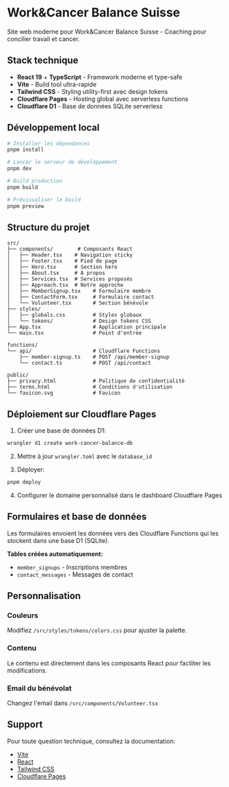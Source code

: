 # Work&Cancer Balance Suisse

Site web moderne pour Work&Cancer Balance Suisse - Coaching pour concilier travail et cancer.

## Stack technique

- **React 19** + **TypeScript** - Framework moderne et type-safe
- **Vite** - Build tool ultra-rapide
- **Tailwind CSS** - Styling utility-first avec design tokens
- **Cloudflare Pages** - Hosting global avec serverless functions
- **Cloudflare D1** - Base de données SQLite serverless

## Développement local

```bash
# Installer les dépendances
pnpm install

# Lancer le serveur de développement
pnpm dev

# Build production
pnpm build

# Prévisualiser le build
pnpm preview
```

## Structure du projet

```
src/
├── components/        # Composants React
│   ├── Header.tsx    # Navigation sticky
│   ├── Footer.tsx    # Pied de page
│   ├── Hero.tsx      # Section hero
│   ├── About.tsx     # À propos
│   ├── Services.tsx  # Services proposés
│   ├── Approach.tsx  # Notre approche
│   ├── MemberSignup.tsx    # Formulaire membre
│   ├── ContactForm.tsx     # Formulaire contact
│   └── Volunteer.tsx       # Section bénévole
├── styles/
│   ├── globals.css         # Styles globaux
│   └── tokens/             # Design tokens CSS
├── App.tsx                 # Application principale
└── main.tsx                # Point d'entrée

functions/
└── api/                    # Cloudflare Functions
    ├── member-signup.ts    # POST /api/member-signup
    └── contact.ts          # POST /api/contact

public/
├── privacy.html            # Politique de confidentialité
├── terms.html              # Conditions d'utilisation
└── favicon.svg             # Favicon
```

## Déploiement sur Cloudflare Pages

1. Créer une base de données D1:
```bash
wrangler d1 create work-cancer-balance-db
```

2. Mettre à jour `wrangler.toml` avec le `database_id`

3. Déployer:
```bash
pnpm deploy
```

4. Configurer le domaine personnalisé dans le dashboard Cloudflare Pages

## Formulaires et base de données

Les formulaires envoient les données vers des Cloudflare Functions qui les stockent dans une base D1 (SQLite).

**Tables créées automatiquement:**
- `member_signups` - Inscriptions membres
- `contact_messages` - Messages de contact

## Personnalisation

### Couleurs
Modifiez `/src/styles/tokens/colors.css` pour ajuster la palette.

### Contenu
Le contenu est directement dans les composants React pour faciliter les modifications.

### Email du bénévolat
Changez l'email dans `/src/components/Volunteer.tsx`

## Support

Pour toute question technique, consultez la documentation:
- [Vite](https://vite.dev)
- [React](https://react.dev)
- [Tailwind CSS](https://tailwindcss.com)
- [Cloudflare Pages](https://developers.cloudflare.com/pages)
